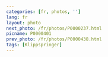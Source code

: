 ```yaml
---
categories: [fr, photos, '']
lang: fr
layout: photo
next_photo: /fr/photos/P0000237.html
picname: P0000401
prev_photo: /fr/photos/P0000438.html
tags: [Klippspringer]
---
```

